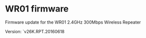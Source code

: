 # WR01 firmware
Firmware update for the WR01 2.4GHz 300Mbps Wireless Repeater

Version: `v26K.RPT.20160618
